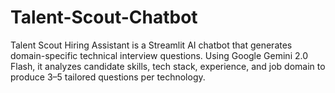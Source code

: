 # Talent-Scout-Chatbot
Talent Scout Hiring Assistant is a Streamlit AI chatbot that generates domain-specific technical interview questions. Using Google Gemini 2.0 Flash, it analyzes candidate skills, tech stack, experience, and job domain to produce 3–5 tailored questions per technology.
